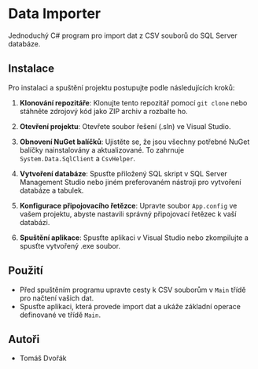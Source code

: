 


# Data Importer

Jednoduchý C# program pro import dat z CSV souborů do SQL Server databáze.

## Instalace

Pro instalaci a spuštění projektu postupujte podle následujících kroků:

1. **Klonování repozitáře**: Klonujte tento repozitář pomocí `git clone` nebo stáhněte zdrojový kód jako ZIP archiv a rozbalte ho.

2. **Otevření projektu**: Otevřete soubor řešení (.sln) ve Visual Studio.

3. **Obnovení NuGet balíčků**: Ujistěte se, že jsou všechny potřebné NuGet balíčky nainstalovány a aktualizované. To zahrnuje `System.Data.SqlClient` a `CsvHelper`.

4. **Vytvoření databáze**: Spusťte přiložený SQL skript v SQL Server Management Studio nebo jiném preferovaném nástroji pro vytvoření databáze a tabulek.

5. **Konfigurace připojovacího řetězce**: Upravte soubor `App.config` ve vašem projektu, abyste nastavili správný připojovací řetězec k vaší databázi.

6. **Spuštění aplikace**: Spusťte aplikaci v Visual Studio nebo zkompilujte a spusťte vytvořený .exe soubor.

## Použití

- Před spuštěním programu upravte cesty k CSV souborům v `Main` třídě pro načtení vašich dat.
- Spusťte aplikaci, která provede import dat a ukáže základní operace definované ve třídě `Main`.


## Autoři

- Tomáš Dvořák




